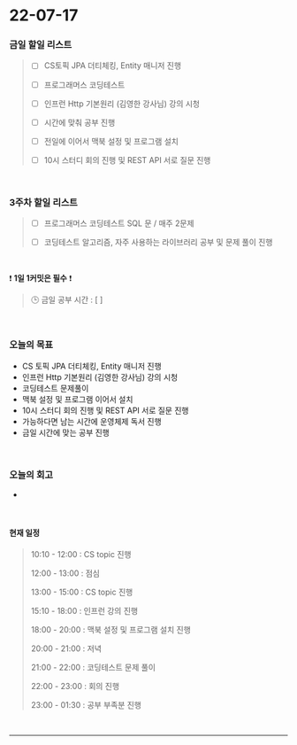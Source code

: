 # 22-07-17
 ### 금일 할일 리스트 

> - [ ]  CS토픽 JPA 더티체킹, Entity 매니저 진행  
>
> - [ ]  프로그래머스 코딩테스트
>
> - [ ]  인프런 Http 기본원리 (김영한 강사님) 강의 시청
>
> - [ ]  시간에 맞춰 공부 진행
>
> - [ ]  전일에 이어서 맥북 설정 및 프로그램 설치
>
> - [ ]  10시 스터디 회의 진행 및 REST API 서로 질문 진행

<br/>

### 3주차 할일 리스트  

> - [ ]  프로그래머스 코딩테스트 SQL 문 / 매주 2문제  
>
> - [ ]  코딩테스트 알고리즘, 자주 사용하는 라이브러리 공부 및 문제 풀이 진행

<br/>

❗ **1일 1커밋은 필수** ❗
> 🕒 금일 공부 시간 :  [ ]    
  
<br/>

### 오늘의 목표
- CS 토픽 JPA 더티체킹, Entity 매니저 진행
- 인프런 Http 기본원리 (김영한 강사님) 강의 시청
- 코딩테스트 문제풀이
- 맥북 설정 및 프로그램 이어서 설치
- 10시 스터디 회의 진행 및 REST API 서로 질문 진행
- 가능하다면 남는 시간에 운영체제 독서 진행
- 금일 시간에 맞는 공부 진행


<br>

### 오늘의 회고
- 


<br>

#### 현재 일정  

> 10:10 - 12:00 : CS topic 진행
>
> 12:00 - 13:00 : 점심
>
> 13:00 - 15:00 : CS topic 진행
>
> 15:10 - 18:00 : 인프런 강의 진행
>
> 18:00 - 20:00 : 맥북 설정 및 프로그램 설치 진행
>
> 20:00 - 21:00 : 저녁
>
> 21:00 - 22:00 : 코딩테스트 문제 풀이
>
> 22:00 - 23:00 : 회의 진행
>
> 23:00 - 01:30 : 공부 부족분 진행

<br/>

------------  